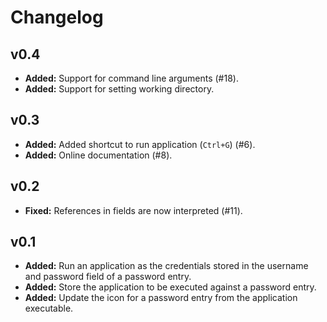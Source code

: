 # Changelog #

## v0.4 ##

* **Added:** Support for command line arguments (#18).
* **Added:** Support for setting working directory.

## v0.3 ##

* **Added:** Added shortcut to run application (`Ctrl+G`) (#6).
* **Added:** Online documentation (#8).

## v0.2 ##

* **Fixed:** References in fields are now interpreted (#11).

## v0.1 ##

* **Added:** Run an application as the credentials stored in the username and password field of a password entry.
* **Added:** Store the application to be executed against a password entry.
* **Added:** Update the icon for a password entry from the application executable.
